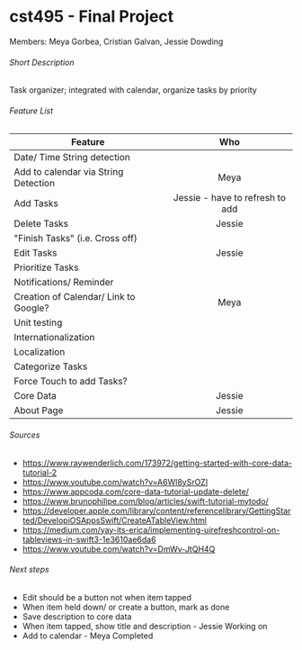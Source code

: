 # cst495 - Final Project

Members: Meya Gorbea, Cristian Galvan, Jessie Dowding

###### Short Description
Task organizer; integrated with calendar, organize tasks by priority

###### Feature List

| Feature        | Who         | 
| ------------- |:-------------:|
|  Date/ Time String detection    |       |
|  Add to calendar via String Detection    |   Meya    |
|  Add Tasks    |  Jessie  - have to refresh to add  |
|  Delete Tasks    |  Jessie     |
|  "Finish Tasks" (i.e. Cross off)    |    |
|  Edit Tasks    |   Jessie    |
|  Prioritize Tasks    |       |
|  Notifications/ Reminder    |       |
|  Creation of Calendar/ Link to Google?    |    Meya   |
|  Unit testing   |       |
|  Internationalization    |       |
|  Localization    |       |
|  Categorize Tasks    |       |
|  Force Touch to add Tasks?    |       |
|  Core Data   |  Jessie |
|  About Page  |  Jessie |



###### Sources

- https://www.raywenderlich.com/173972/getting-started-with-core-data-tutorial-2
- https://www.youtube.com/watch?v=A6Wl8ySrOZI
- https://www.appcoda.com/core-data-tutorial-update-delete/
- https://www.brunophilipe.com/blog/articles/swift-tutorial-mytodo/
- https://developer.apple.com/library/content/referencelibrary/GettingStarted/DevelopiOSAppsSwift/CreateATableView.html
- https://medium.com/yay-its-erica/implementing-uirefreshcontrol-on-tableviews-in-swift3-1e3610ae6da6
- https://www.youtube.com/watch?v=DmWv-JtQH4Q


###### Next steps

- Edit should be a button not when item tapped 
- When item held down/ or create a button, mark as done
- Save description to core data
- When item tapped, show title and description - Jessie Working on
- Add to calendar - Meya Completed
